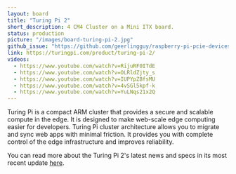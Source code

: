 ```yaml
---
layout: board
title: "Turing Pi 2"
short_description: 4 CM4 Cluster on a Mini ITX board.
status: production
picture: "/images/board-turing-pi-2.jpg"
github_issue: "https://github.com/geerlingguy/raspberry-pi-pcie-devices/issues/25#issue-743990222"
link: https://turingpi.com/product/turing-pi-2/
videos:
  - https://www.youtube.com/watch?v=RijuRF0ITdE
  - https://www.youtube.com/watch?v=OLRldZjty_s
  - https://www.youtube.com/watch?v=IUPYpZBfsMU
  - https://www.youtube.com/watch?v=4vSGl5kpf-k
  - https://www.youtube.com/watch?v=YuLNqs21x2Q
---
```

Turing Pi is a compact ARM cluster that provides a secure and scalable compute in the edge. It is designed to make web-scale edge computing easier for developers. Turing Pi cluster architecture allows you to migrate and sync web apps with minimal friction. It provides you with complete control of the edge infrastructure and improves reliability.

You can read more about the Turing Pi 2's latest news and specs in its most recent update [here](https://turingpi.com/turing-pi-v2-is-here/). 
